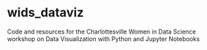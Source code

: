 # wids_dataviz
Code and resources for the Charlottesville Women in Data Science workshop on Data Visualization with Python and Jupyter Notebooks

